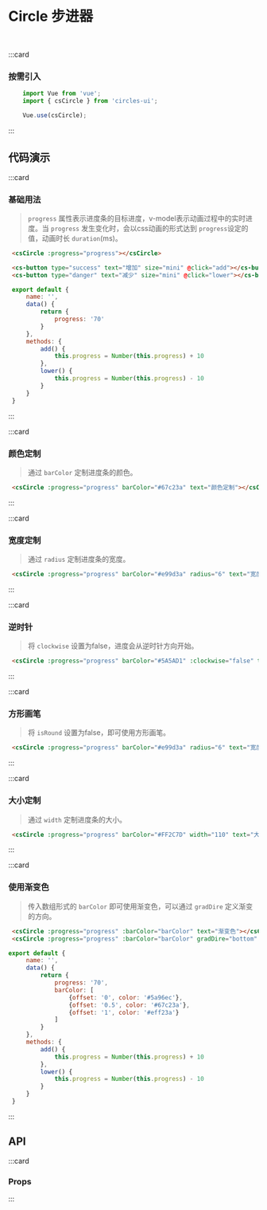 # Circle 步进器
<br/>

:::card
   ### 按需引入

   ```js
       import Vue from 'vue';
       import { csCircle } from 'circles-ui';

       Vue.use(csCircle);
   ```
:::


## 代码演示

:::card
### 基础用法
> `progress` 属性表示进度条的目标进度，v-model表示动画过程中的实时进度。当 `progress` 发生变化时，会以css动画的形式达到  `progress`设定的值，动画时长 `duration`(ms)。

   ```html
    <csCircle :progress="progress"></csCircle>

    <cs-button type="success" text="增加" size="mini" @click="add"></cs-button>
    <cs-button type="danger" text="减少" size="mini" @click="lower"></cs-button>
   ```
   ```js
    export default {
        name: '',
        data() {
            return {
                progress: '70'
            }
        },
        methods: {
            add() {
                this.progress = Number(this.progress) + 10
            },
            lower() {
                this.progress = Number(this.progress) - 10
            }
        }
    }
   ```
:::

:::card
### 颜色定制
> 通过 `barColor` 定制进度条的颜色。

   ```html
    <csCircle :progress="progress" barColor="#67c23a" text="颜色定制"></csCircle>
   ```
:::

:::card
### 宽度定制
> 通过 `radius` 定制进度条的宽度。

   ```html
    <csCircle :progress="progress" barColor="#e99d3a" radius="6" text="宽度定制"></csCircle>
   ```
:::

:::card
### 逆时针
> 将 `clockwise` 设置为false，进度会从逆时针方向开始。

   ```html
    <csCircle :progress="progress" barColor="#5A5AD1" :clockwise="false" text="逆时针"></csCircle>
   ```
:::

:::card
### 方形画笔
> 将 `isRound` 设置为false，即可使用方形画笔。

   ```html
    <csCircle :progress="progress" barColor="#e99d3a" radius="6" text="宽度定制"></csCircle>
   ```
:::

:::card
### 大小定制
> 通过 `width` 定制进度条的大小。

   ```html
    <csCircle :progress="progress" barColor="#FF2C7D" width="110" text="大小定制"></csCircle>
   ```
:::

:::card
### 使用渐变色
> 传入数组形式的 `barColor` 即可使用渐变色，可以通过 `gradDire` 定义渐变的方向。

   ```html
    <csCircle :progress="progress" :barColor="barColor" text="渐变色"></csCircle>
    <csCircle :progress="progress" :barColor="barColor" gradDire="bottom" text="设置渐变方向"></csCircle>
   ```

   ```js
   export default {
        name: '',
        data() {
            return {
                progress: '70',
                barColor: [
                    {offset: '0', color: '#5a96ec'},
                    {offset: '0.5', color: '#67c23a'},
                    {offset: '1', color: '#eff23a'}
                ]
            }
        },
        methods: {
            add() {
                this.progress = Number(this.progress) + 10
            },
            lower() {
                this.progress = Number(this.progress) - 10
            }
        }
    }
   ```
:::

## API

:::card
### Props

   <template>
   <el-table
        :data="apiData"
        stripe
        border
        style="width: 100%">
        <el-table-column
          prop="name"
          label="参数"
          width="180">
        </el-table-column>
        <el-table-column
          prop="remake"
          label="说明"
          >
        </el-table-column>
        <el-table-column
          prop="type"
          label="类型"
          width="130">
        </el-table-column>
        <el-table-column
             prop="default"
             label="默认值"
             width="150">
        </el-table-column>
      </el-table>
</template>
<script>
export default {
  data () {
    return {
      apiData: [{
                  name: 'progress',
                  remake: '环形进度条的进度值',
                  type: 'Number | String',
                  default: '0'
                },
                {
                  name: 'width',
                  remake: '环形进度条的大小',
                  type: 'Number | String',
                  default: '100'
                },
                {
                  name: 'radius',
                  remake: '环形进度条的宽度(厚度)',
                  type: 'Number | String',
                  default: "4"
                },
                {
                  name: 'barColor',
                  remake: '进度条颜色，传入数组形式为渐变色(数组结构参考示例)',
                  type: 'String | Array',
                  default: "'#1989fa'"
                },
                {
                  name: 'gradDire',
                  remake: '渐变色的渐变方向，可选值bottom(上-下)、left(右-左)、top(下-上)、right(左-右)、bottom-right(左上-右下)、bottom-left(右上-左下)、top-left(右下-左上)、top-right(左下-右上)，默认为right',
                  type: 'String',
                  default: "'right'"
                },
                {
                  name: 'clockwise',
                  remake: '是否顺时针',
                  type: 'Boolean',
                  default: 'true'
                },
                {
                  name: 'text',
                  remake: '进度条的文案',
                  type: 'String',
                  default: "''"
                }, 
                {
                  name: 'backgroundColor',
                  remake: '进度条未达到区域的颜色',
                  type: 'String',
                  default: "'#fff'"
                },
                {
                  name: 'isAnimation',
                  remake: '是否使用动画效果',
                  type: 'Boolean',
                  default: "true"
                },
                {
                  name: 'isRound',
                  remake: '是否使用圆形画笔',
                  type: 'Boolean',
                  default: "true"
                },
                {
                  name: 'duration',
                  remake: '动画时长',
                  type: 'String | Number',
                  default: "600(ms)"
                },
                ]
    }
  }
}
</script>
:::
